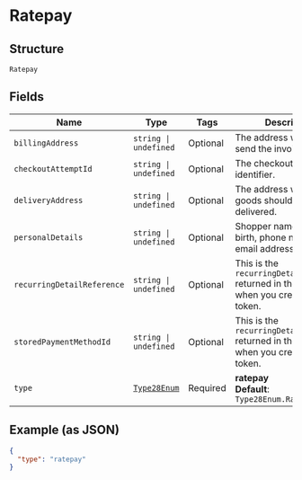 
# Ratepay

## Structure

`Ratepay`

## Fields

| Name | Type | Tags | Description |
|  --- | --- | --- | --- |
| `billingAddress` | `string \| undefined` | Optional | The address where to send the invoice. |
| `checkoutAttemptId` | `string \| undefined` | Optional | The checkout attempt identifier. |
| `deliveryAddress` | `string \| undefined` | Optional | The address where the goods should be delivered. |
| `personalDetails` | `string \| undefined` | Optional | Shopper name, date of birth, phone number, and email address. |
| `recurringDetailReference` | `string \| undefined` | Optional | This is the `recurringDetailReference` returned in the response when you created the token. |
| `storedPaymentMethodId` | `string \| undefined` | Optional | This is the `recurringDetailReference` returned in the response when you created the token. |
| `type` | [`Type28Enum`](../../doc/models/type-28-enum.md) | Required | **ratepay**<br>**Default**: `Type28Enum.Ratepay` |

## Example (as JSON)

```json
{
  "type": "ratepay"
}
```

